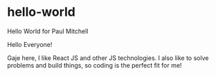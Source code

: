 # hello-world
Hello World for Paul Mitchell 


Hello Everyone! 

Gaje here, I like React JS and other JS technologies. I also like to solve problems and build things, so coding is the perfect fit for me! 
